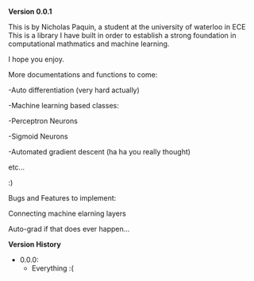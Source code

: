 **Version 0.0.1**

This is by Nicholas Paquin, a student at the university of waterloo in ECE
This is a library I have built in order to establish a strong foundation in computational mathmatics and machine learning.

I hope you enjoy.

More documentations and functions to come:


-Auto differentiation (very hard actually)


-Machine learning based classes:

-Perceptron Neurons

-Sigmoid Neurons


-Automated gradient descent (ha ha you really thought)

etc...

:)

Bugs and Features to implement:

Connecting machine elarning layers

Auto-grad if that does ever happen...

**Version History**
* 0.0.0:
    * Everything :(
